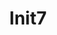 ---
blog: https://blog.init7.net/
facebook: https://facebook.com/init7.net
logohandle: init7net
sort: init7
title: Init7
twitter: https://x.com/init7
website: https://www.init7.net/
---
